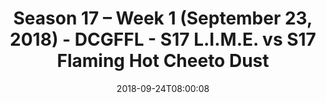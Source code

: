 ---
title: Season 17 – Week 1 (September 23, 2018) - DCGFFL - S17 L.I.M.E. vs S17 Flaming
  Hot Cheeto Dust
teams-score:
- team: _teams/s17-neon-green.md
  score: 31
- team: _teams/s17-orange.md
  score: 28
mvp: TBD
game-ball: TBD
season: 17
week: 1
date: '2018-09-24T08:00:08'
pageid: season-17-week-1-september-23-2018-6695-vs-6698
---